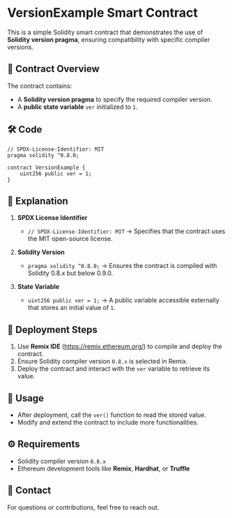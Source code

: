 # VersionExample Smart Contract

This is a simple Solidity smart contract that demonstrates the use of **Solidity version pragma**, ensuring compatibility with specific compiler versions.

## 📄 Contract Overview

The contract contains:

- A **Solidity version pragma** to specify the required compiler version.
- A **public state variable** `ver` initialized to `1`.

## 🛠️ Code

```solidity
// SPDX-License-Identifier: MIT
pragma solidity ^0.8.0;

contract VersionExample {
    uint256 public ver = 1;
}
```

## 📝 Explanation

1. **SPDX License Identifier**  
   - `// SPDX-License-Identifier: MIT` → Specifies that the contract uses the MIT open-source license.

2. **Solidity Version**  
   - `pragma solidity ^0.8.0;` → Ensures the contract is compiled with Solidity 0.8.x but below 0.9.0.

3. **State Variable**  
   - `uint256 public ver = 1;` → A public variable accessible externally that stores an initial value of `1`.

## 🚀 Deployment Steps

1. Use **Remix IDE** (https://remix.ethereum.org/) to compile and deploy the contract.
2. Ensure Solidity compiler version `0.8.x` is selected in Remix.
3. Deploy the contract and interact with the `ver` variable to retrieve its value.

## 📌 Usage

- After deployment, call the `ver()` function to read the stored value.
- Modify and extend the contract to include more functionalities.

## ⚙️ Requirements

- Solidity compiler version `0.8.x`
- Ethereum development tools like **Remix**, **Hardhat**, or **Truffle**

## 📧 Contact

For questions or contributions, feel free to reach out.
